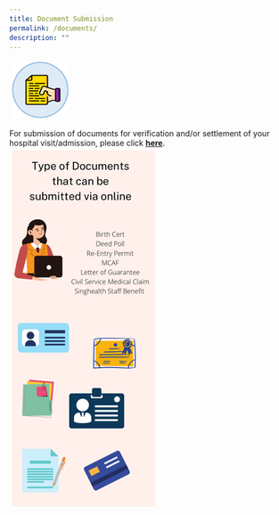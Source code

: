 ```yaml
---
title: Document Submission
permalink: /documents/
description: ""
---
```

<img src="images/doc.png" style="vertical-align: middle; max-width: 20%; margin: 5px;">

For submission of documents for verification and/or settlement of your hospital visit/admission, please click **[here](https://www.form.gov.sg/626b9e003e38710014b741f3)**.
<br>
  <img src="images/doc-submission-info.png" style="vertical-align: middle; max-width: 350px; margin: 5px;">